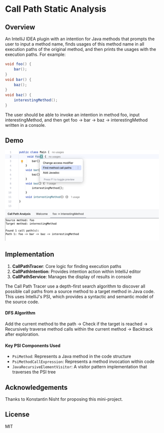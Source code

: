 # Call Path Static Analysis

## Overview

An IntelliJ IDEA plugin with an intention for Java methods that prompts the user to input a method name, finds usages of this method name in all execution paths of the original method, and then prints the usages with the execution paths.
For example:
``` java
void foo() {
    bar();
}
void bar() {
    baz();
}
void baz() {
    interestingMethod();
}
```
The user should be able to invoke an intention in method foo, input interestingMethod, and then get foo -> bar -> baz -> interestingMethod written in a console.

## Demo
![Call paths UI](assets/demo.png)

## Implementation

1. **CallPathTracer**: Core logic for finding execution paths
2. **CallPathIntention**: Provides intention action within IntelliJ editor 
3. **CallPathService**: Manages the display of results in console



The Call Path Tracer use a depth-first search algorithm to discover all possible call paths from a source method to a target method in Java code. This uses IntelliJ's PSI, which provides a syntactic and semantic model of the source code.

#### DFS Algorithm
Add the current method to the path -> Check if the target is reached 
-> Recursively traverse method calls within the current method -> Backtrack after exploration.

#### Key PSI Components Used
- ```PsiMethod```: Represents a Java method in the code structure
- ```PsiMethodCallExpression```: Represents a method invocation within code
- ```JavaRecursiveElementVisitor```: A visitor pattern implementation that traverses the PSI tree

## Acknowledgements
Thanks to Konstantin Nisht for proposing this mini-project.

## License
MIT
